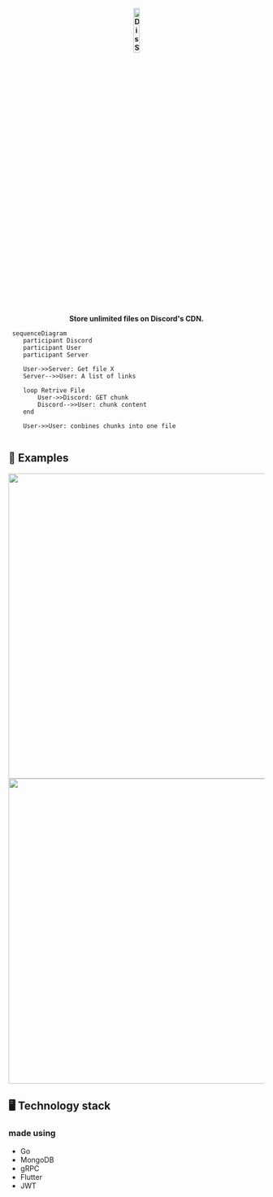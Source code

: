 
<br/>
<div align="center">
<B>      <img width="15%" src="https://cdn.discordapp.com/attachments/588014716144713739/834791740266250250/Discord-Logo-Color2.png" alt="DisStore logo"></b>
</div>

<br/>


<div align="center">
 <b> Store unlimited files on Discord's CDN. </b>
<br>

</div>



```mermaid
 sequenceDiagram  
    participant Discord
    participant User  
    participant Server
      
    User->>Server: Get file X    
    Server-->>User: A list of links   
    
    loop Retrive File  
		User->>Discord: GET chunk    
		Discord-->>User: chunk content
    end 

	User->>User: conbines chunks into one file
   
```


## 🚀 Examples
<div align="left">


<img src="https://cdn.discordapp.com/attachments/588014716144713739/863802824093335572/fileUpload.gif" height="600" />

<img src="https://cdn.discordapp.com/attachments/588014716144713739/863802815029575700/fileDownload.gif" height="600" />
 </div>






## 🖥 Technology stack

### made using

* Go
* MongoDB
* gRPC
* Flutter
* JWT







